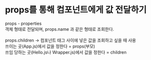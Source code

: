  # props를 통해 컴포넌트에게 값 전달하기
 props - properties  
 객체 형태로 전달되며, props.name 과 같은 형태로 조회한다.  
 <br/>
 props.children -> 컴포넌트 태그 사이에 넣은 값을 조회하고 싶을 때 사용  
 쓰이는 곳(App.js)에서 값을 정한다 = props(부모)  
 쓰임 당하는 곳(Hello.js나 Wrapper.js)에서 값을 정한다 = children  
